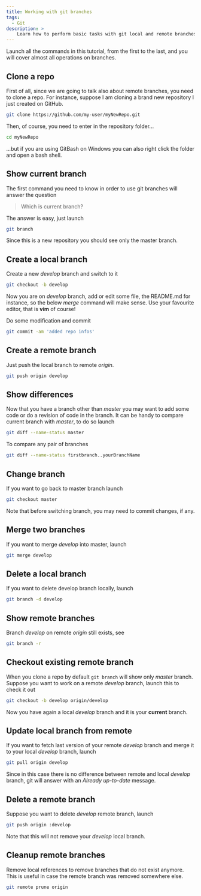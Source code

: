 ```yaml
---
title: Working with git branches
tags:
  - Git
description: >
    Learn how to perform basic tasks with git local and remote branches.
---
```


<div class="paper info">Launch all the commands in this tutorial, from the first to the last, and you will cover almost all operations on branches.</div>

## Clone a repo

First of all, since we are going to talk also about remote branches, you need to clone a repo. For instance, suppose I am cloning a brand new repository I just created on GitHub.

```bash
git clone https://github.com/my-user/myNewRepo.git
```

Then, of course, you need to enter in the repository folder...

```bash
cd myNewRepo
```

...but if you are using GitBash on Windows you can also right click the folder and open a bash shell.

## Show current branch

The first command you need to know in order to use git branches will answer the question

> Which is current branch?

The answer is easy, just launch

```bash
git branch
```

Since this is a new repository you should see only the master branch.

## Create a local branch

Create a new *develop* branch and switch to it

```bash
git checkout -b develop
```

Now you are on *develop* branch, add or edit some file, the README.md for instance, so the below *merge* command will make sense. Use your favourite editor, that is **vim** of course!

Do some modification and commit

```bash
git commit -am 'added repo infos'
```

## Create a remote branch

Just push the local branch to remote *origin*.

```bash
git push origin develop
```

## Show differences

Now that you have a branch other than *master* you may want to add some code or do a revision of code in the branch. It can be handy to compare current branch with *master*, to do so launch

```bash
git diff --name-status master
```

To compare any pair of branches

```bash
git diff --name-status firstbranch..yourBranchName
```

## Change branch

If you want to go back to master branch launch

```bash
git checkout master
```

Note that before switching branch, you may need to commit changes, if any.


## Merge two branches

If you want to merge *develop* into master, launch

```bash
git merge develop
```

## Delete a local branch

If you want to delete develop branch locally, launch

```bash
git branch -d develop
```

## Show remote branches

Branch *develop* on remote *origin* still exists, see

```bash
git branch -r
```

## Checkout existing remote branch

When you clone a repo by default `git branch` will show only *master* branch. Suppose you want to work on a remote *develop* branch, launch this to check it out

```bash
git checkout -b develop origin/develop
```

Now you have again a local *develop* branch and it is your **current** branch.

## Update local branch from remote

If you want to fetch last version of your remote *develop* branch and merge it to your local *develop* branch, launch

```bash
git pull origin develop
```

Since in this case there is no difference between remote and local *develop* branch, git will answer with an *Already up-to-date* message.

## Delete a remote branch

Suppose you want to delete *develop* remote branch, launch

```bash
git push origin :develop
```

Note that this will not remove your *develop* local branch.

## Cleanup remote branches

Remove local references to remove branches that do not exist anymore.
This is useful in case the remote branch was removed somewhere else.

```bash
git remote prune origin
```

